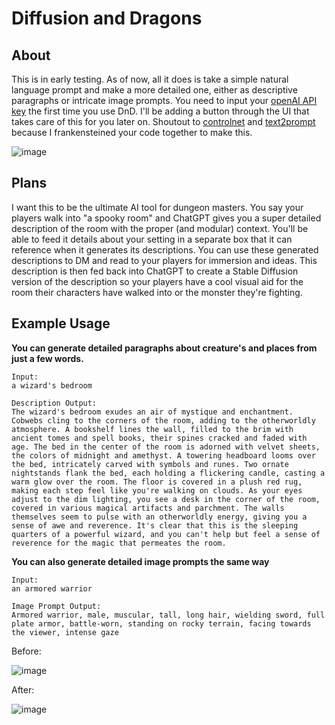 # Diffusion and Dragons
## About
This is in early testing. As of now, all it does is take a simple natural language prompt and make a more detailed one, either as descriptive paragraphs or intricate image prompts. You need to input your [openAI API key](https://platform.openai.com/account/api-keys) the first time you use DnD. I'll be adding a button through the UI that takes care of this for you later on. Shoutout to [controlnet](https://github.com/Mikubill/sd-webui-controlnet) and [text2prompt](https://github.com/toshiaki1729/stable-diffusion-webui-text2prompt) because I frankensteined your code together to make this.

![image](https://user-images.githubusercontent.com/123516285/226503708-4c0cc703-023d-4e57-960a-1bd6efafaac7.png)

## Plans
I want this to be the ultimate AI tool for dungeon masters. You say your players walk into "a spooky room" and ChatGPT gives you a super detailed description of the room with the proper (and modular) context. You'll be able to feed it details about your setting in a separate box that it can reference when it generates its descriptions. You can use these generated descriptions to DM and read to your players for immersion and ideas. This description is then fed back into ChatGPT to create a Stable Diffusion version of the description so your players have a cool visual aid for the room their characters have walked into or the monster they're fighting.

## Example Usage
**You can generate detailed paragraphs about creature's and places from just a few words.**
```
Input:
a wizard's bedroom

Description Output:
The wizard's bedroom exudes an air of mystique and enchantment. Cobwebs cling to the corners of the room, adding to the otherworldly atmosphere. A bookshelf lines the wall, filled to the brim with ancient tomes and spell books, their spines cracked and faded with age. The bed in the center of the room is adorned with velvet sheets, the colors of midnight and amethyst. A towering headboard looms over the bed, intricately carved with symbols and runes. Two ornate nightstands flank the bed, each holding a flickering candle, casting a warm glow over the room. The floor is covered in a plush red rug, making each step feel like you're walking on clouds. As your eyes adjust to the dim lighting, you see a desk in the corner of the room, covered in various magical artifacts and parchment. The walls themselves seem to pulse with an otherworldly energy, giving you a sense of awe and reverence. It's clear that this is the sleeping quarters of a powerful wizard, and you can't help but feel a sense of reverence for the magic that permeates the room.
```
**You can also generate detailed image prompts the same way**
```
Input:
an armored warrior

Image Prompt Output:
Armored warrior, male, muscular, tall, long hair, wielding sword, full plate armor, battle-worn, standing on rocky terrain, facing towards the viewer, intense gaze
```
Before:

![image](https://user-images.githubusercontent.com/123516285/226486704-1c7e8ac7-b0a5-42c4-96af-ce64dd661717.png)


After:

![image](https://user-images.githubusercontent.com/123516285/226486552-ed34542f-330b-43ae-af64-2d92e34e6d38.png)
